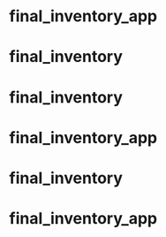 # final_inventory_app
# final_inventory
# final_inventory
# final_inventory_app
# final_inventory
# final_inventory_app
